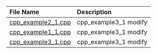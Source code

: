 | File Name                                  | Description            |
|:-------------------------------------------|:-----------------------|
| [cpp_example2_1.cpp](./cpp_example2_1.cpp) | cpp_example3_1  modify |
| [cpp_example1_1.cpp](./cpp_example1_1.cpp) | cpp_example3_1  modify |
| [cpp_example3_1.cpp](./cpp_example3_1.cpp) | cpp_example3_1  modify |